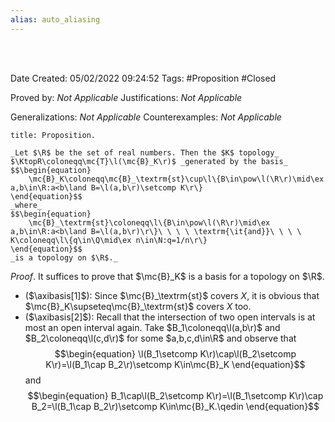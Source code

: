 ```yaml
---
alias: auto_aliasing
---
```


<br />
<br />

Date Created: 05/02/2022 09:24:52
Tags: #Proposition #Closed 

Proved by: _Not Applicable_
Justifications: _Not Applicable_

Generalizations: _Not Applicable_
Counterexamples: _Not Applicable_

``` ad-Proposition
title: Proposition.

_Let $\R$ be the set of real numbers. Then the $K$ topology_ $\KtopR\coloneqq\mc{T}\l(\mc{B}_K\r)$ _generated by the basis_
$$\begin{equation}
    \mc{B}_K\coloneqq\mc{B}_\textrm{st}\cup\l\{B\in\pow\l(\R\r)\mid\ex a,b\in\R:a<b\land B=\l(a,b\r)\setcomp K\r\}
\end{equation}$$
_where_
$$\begin{equation}
    \mc{B}_\textrm{st}\coloneqq\l\{B\in\pow\l(\R\r)\mid\ex a,b\in\R:a<b\land B=\l(a,b\r)\r\}\ \ \ \ \textrm{\it{and}}\ \ \ \ K\coloneqq\l\{q\in\Q\mid\ex n\in\N:q=1/n\r\}
\end{equation}$$
_is a topology on $\R$._

```

_Proof_. It suffices to prove that $\mc{B}_K$ is a basis for a topology on $\R$.
* ($\axibasis[1]$): Since $\mc{B}_\textrm{st}$ covers $X$, it is obvious that $\mc{B}_K\supseteq\mc{B}_\textrm{st}$ covers $X$ too.
* ($\axibasis[2]$): Recall that the intersection of two open intervals is at most an open interval again. Take $B_1\coloneqq\l(a,b\r)$ and $B_2\coloneqq\l(c,d\r)$ for some $a,b,c,d\in\R$ and observe that
$$\begin{equation}
    \l(B_1\setcomp K\r)\cap\l(B_2\setcomp K\r)=\l(B_1\cap B_2\r)\setcomp K\in\mc{B}_K
\end{equation}$$
and
$$\begin{equation}
    B_1\cap\l(B_2\setcomp K\r)=\l(B_1\setcomp K\r)\cap B_2=\l(B_1\cap B_2\r)\setcomp K\in\mc{B}_K.\qedin
\end{equation}$$
